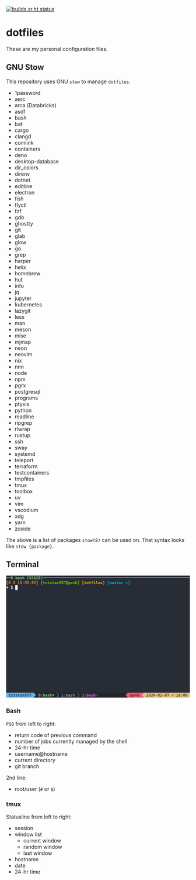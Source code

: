 <!-- prettier-ignore-start -->

<!-- markdownlint-disable-next-line MD041 -->
[![builds.sr.ht status](https://builds.sr.ht/~tristan957/dotfiles.svg)](https://builds.sr.ht/~tristan957/dotfiles?)

<!-- prettier-ignore-end -->

# dotfiles

These are my personal configuration files.

## GNU Stow

This repository uses GNU `stow` to manage `dotfiles`.

- 1password
- aerc
- arca (Databricks)
- asdf
- bash
- bat
- cargo
- clangd
- comlink
- containers
- deno
- desktop-database
- dir_colors
- direnv
- dotnet
- editline
- electron
- fish
- flyctl
- fzf
- gdb
- ghostty
- git
- glab
- glow
- go
- grep
- harper
- helix
- homebrew
- hut
- info
- jq
- jupyter
- kubernetes
- lazygit
- less
- man
- meson
- mise
- mjmap
- neon
- neovim
- nix
- nnn
- node
- npm
- pgrx
- postgresql
- programs
- ptyxis
- python
- readline
- ripgrep
- rlwrap
- rustup
- ssh
- sway
- systemd
- teleport
- terraform
- testcontainers
- tmpfiles
- tmux
- toolbox
- uv
- vim
- vscodium
- xdg
- yarn
- zoxide

The above is a list of packages `stow(8)` can be used on. That syntax looks like
`stow {package}`.

## Terminal

![Terminal with bash and tmux running to showcase style](terminal.png "Terminal")

### Bash

`PS0` from left to right:

- return code of previous command
- number of jobs currently managed by the shell
- 24-hr time
- username@hostname
- current directory
- git branch

2nd line:

- root/user (`#` or `$`)

### tmux

Statusline from left to right:

- session
- window list
  - current window
  - random window
  - last window
- hostname
- date
- 24-hr time
